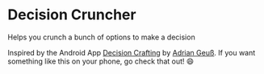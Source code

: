 # Decision Cruncher #
Helps you crunch a bunch of options to make a decision

Inspired by the Android App [Decision Crafting](https://www.decisioncrafting.com/) by
[Adrian Geuß](https://www.decisioncrafting.com/contact/).
If you want something like this on your phone, go check that out! 😄
